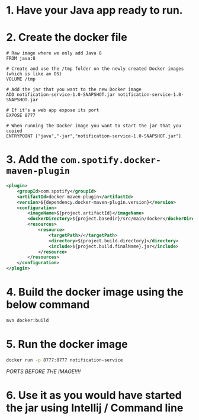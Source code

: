 # 1. Have your Java app ready to run.
# 2. Create the docker file
```
# Raw image where we only add Java 8
FROM java:8

# Create and use the /tmp folder on the newly created Docker images (which is like an OS)
VOLUME /tmp

# Add the jar that you want to the new Docker image
ADD notification-service-1.0-SNAPSHOT.jar notification-service-1.0-SNAPSHOT.jar

# If it's a web app expose its port
EXPOSE 8777

# When running the Docker image you want to start the jar that you copied
ENTRYPOINT ["java","-jar","notification-service-1.0-SNAPSHOT.jar"]
```
# 3. Add the ```com.spotify.docker-maven-plugin```

```xml
<plugin>
    <groupId>com.spotify</groupId>
    <artifactId>docker-maven-plugin</artifactId>
    <version>${dependency.docker-maven-plugin.version}</version>
    <configuration>
        <imageName>${project.artifactId}</imageName>
        <dockerDirectory>${project.basedir}/src/main/docker</dockerDirectory>
        <resources>
            <resource>
                <targetPath>/</targetPath>
                <directory>${project.build.directory}</directory>
                <include>${project.build.finalName}.jar</include>
            </resource>
        </resources>
    </configuration>
</plugin>
```

# 4. Build the docker image using the below command
```sh
mvn docker:build
```

# 5. Run the docker image
```sh
docker run -p 8777:8777 notification-service
```

*PORTS BEFORE THE IMAGE!!!!*

# 6. Use it as you would have started the jar using Intellij / Command line
